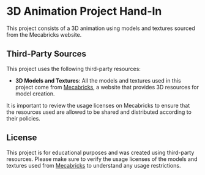 # 3D Animation Project Hand-In

This project consists of a 3D animation using models and textures sourced from the Mecabricks website.

## Third-Party Sources

This project uses the following third-party resources:

- **3D Models and Textures**: All the models and textures used in this project come from [Mecabricks](https://www.mecabricks.com/), a website that provides 3D resources for model creation.

It is important to review the usage licenses on Mecabricks to ensure that the resources used are allowed to be shared and distributed according to their policies.

## License

This project is for educational purposes and was created using third-party resources. Please make sure to verify the usage licenses of the models and textures used from [Mecabricks](https://www.mecabricks.com/) to understand any usage restrictions.
